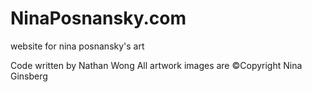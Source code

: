# NinaPosnansky.com
website for nina posnansky's art

Code written by Nathan Wong
All artwork images are ©Copyright Nina Ginsberg
